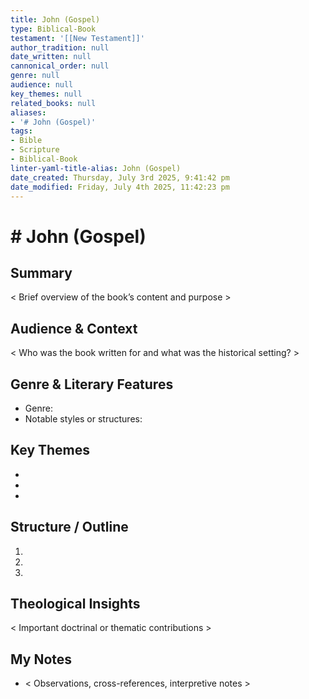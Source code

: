 ```yaml
---
title: John (Gospel)
type: Biblical-Book
testament: '[[New Testament]]'
author_tradition: null
date_written: null
cannonical_order: null
genre: null
audience: null
key_themes: null
related_books: null
aliases:
- '# John (Gospel)'
tags:
- Bible
- Scripture
- Biblical-Book
linter-yaml-title-alias: John (Gospel)
date_created: Thursday, July 3rd 2025, 9:41:42 pm
date_modified: Friday, July 4th 2025, 11:42:23 pm
---
```


# # John (Gospel)

## Summary
< Brief overview of the book’s content and purpose >

## Audience & Context
< Who was the book written for and what was the historical setting? >

## Genre & Literary Features
- Genre:  
- Notable styles or structures:  

## Key Themes
- 
- 
- 

## Structure / Outline
1.  
2.  
3.  

## Theological Insights
< Important doctrinal or thematic contributions >


## My Notes
- < Observations, cross-references, interpretive notes >
